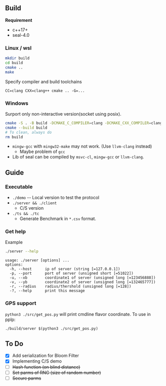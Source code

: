 

## Build

**Requirement**
- c++17+
- seal-4.0

### Linux / wsl
```bash
mkdir build
cd build 
cmake ..
make
```

Specify compiler and build toolchains
```
CC=clang CXX=clang++ cmake .. -G=...
```

### Windows
Surport only non-interactive version(socket using posix).

```bash
cmake -S . -B build -DCMAKE_C_COMPILER=clang -DCMAKE_CXX_COMPILER=clang++
cmake --build build
# To clean, always do
rm build
```

- `mingw-gcc` with `mingw32-make` may not work. (Use `llvm-clang` instead)
  - Maybe problem of `gcc` 
- Lib of seal can be compiled by `msvc-cl`, `mingw-gcc` or `llvm-clang`. 

## Guide
### Executable
- `./demo` -- Local version to test the protocol
- `./server && ./client`
  - C/S version
- `./ts && ./tc`
  - Generate Benchmark in `*.csv` format.

### Get help
Example
```bash
./server --help
```
```
usage: ./server [options] ... 
options:
  -h, --host      ip of server (string [=127.0.0.1])
  -p, --port      port of server (unsigned short [=51022])
  -u, --xb        coordinate1 of server (unsigned long [=123456888])
  -v, --yb        coordinate2 of server (unsigned long [=132465777])
  -r, --radius    radius/thershold (unsigned long [=128])
  -?, --help      print this message
```

### GPS support
`python3 ./src/get_pos.py` will print cmdline flavor coordinate.
To use in pplp:
```
./build/server $(python3 ./src/get_pos.py)
```

## To Do
- [x] Add serialization for Bloom Filter
- [x] Implementing C/S demo 
- [ ] ~~Hash function (on blind distance)~~
- [ ] ~~Set parms of RNG (size of random number)~~
- [ ] ~~Secure parms~~
